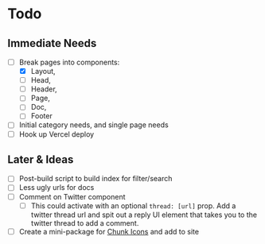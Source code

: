 # Todo

## Immediate Needs

- [ ] Break pages into components:
  - [x] Layout, 
  - [ ] Head, 
  - [ ] Header, 
  - [ ] Page,
  - [ ] Doc, 
  - [ ] Footer
- [ ] Initial category needs, and single page needs
- [ ] Hook up Vercel deploy

## Later & Ideas

- [ ] Post-build script to build index for filter/search
- [ ] Less ugly urls for docs
- [ ] Comment on Twitter component
  - [ ] This could activate with an optional `thread: [url]` prop. Add a twitter thread url and spit out a reply UI element that takes you to the twitter thread to add a comment.
- [ ] Create a mini-package for [Chunk Icons](http://chunkicons.com) and add to site